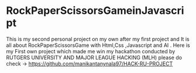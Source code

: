 # RockPaperScissorsGameinJavascript  
This is my second personal project on my own after my first  project and It is all about RockPaperScissorsGame  with Html,Css ,Javascript and AI .
Here is my First own project which made me win my hackathon conducted by RUTGERS UNIVERSITY AND MAJOR LEAGUE HACKING (MLH) please do check -> https://github.com/manikantanynala97/HACK-RU-PROJECT
